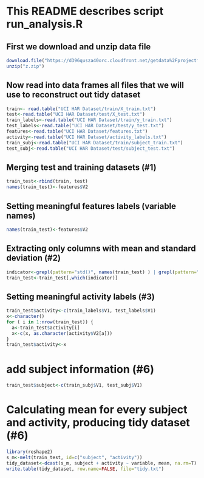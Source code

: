 This README describes script run_analysis.R
========================================================
## First we download and unzip data file

```r
download.file("https://d396qusza40orc.cloudfront.net/getdata%2Fprojectfiles%2FUCI%20HAR%20Dataset.zip", destfile="z.zip")
unzip("z.zip")
```
## Now read into data frames all files that we will use to reconstruct out tidy dataset

```r
train<- read.table("UCI HAR Dataset/train/X_train.txt")
test<-read.table("UCI HAR Dataset/test/X_test.txt")
train_labels<-read.table("UCI HAR Dataset/train/y_train.txt")
test_labels<-read.table("UCI HAR Dataset/test/y_test.txt")
features<-read.table("UCI HAR Dataset/features.txt")
activity<-read.table("UCI HAR Dataset/activity_labels.txt")
train_subj<-read.table("UCI HAR Dataset/train/subject_train.txt")
test_subj<-read.table("UCI HAR Dataset/test/subject_test.txt")
```

##  Merging test and training datasets (#1)

```r
train_test<-rbind(train, test)
names(train_test)<-features$V2
```

##  Setting meaningful features labels (variable names) 

```r
names(train_test)<-features$V2
```
##  Extracting only columns with mean and standard deviation (#2)

```r
indicator<-grepl(pattern="std()", names(train_test) ) | grepl(pattern="mean()", names(train_test) )
train_test<-train_test[,which(indicator)]
```

## Setting meaningful activity labels (#3)

```r
train_test$activity<-c(train_labels$V1, test_labels$V1)
x<-character()
for ( i in 1:nrow(train_test)) {
  a<-train_test$activity[i]
  x<-c(x, as.character(activity$V2[a]))
}
train_test$activity<-x
```
# add subject information (#6)

```r
train_test$subject<-c(train_subj$V1, test_subj$V1)
```
# Calculating mean for every subject and activity, producing tidy dataset (#6)

```r
library(reshape2)
s_m<-melt(train_test, id=c("subject", "activity"))
tidy_dataset<-dcast(s_m, subject + activity ~ variable, mean, na.rm=T)
write.table(tidy_dataset, row.name=FALSE, file="tidy.txt")  
```

